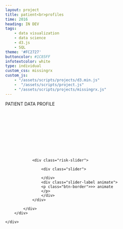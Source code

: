 ```yaml
---
layout: project
title: patient<br>profiles
time: 2016
heading: IN DEV
tags:
    - data visualization
    - data science
    - d3.js
    - SQL
theme: '#FC2727'
buttoncolor: #1C85FF
infotextcolor: white
type: individual
custom_css: missingrx
custom_js:  
    - "/assets/scripts/projects/d3.min.js"   
    -  "/assets/scripts/project.js"      
    - "/assets/scripts/projects/missingrx.js"
---
```


<section class="block block-data-visual noshadow">
    <div class="chartwrapper">
        <div class="chart-header">PATIENT DATA PROFILE</div>    
        <div style="clear:both"></div>
        <div class="chart-height-holder">
            <div class="chart-tooltip-holder">
                <svg class="chart">  
                    <g class="rectholder"></g>
                </svg>
                
                  
                <div class="risk-slider"> 
<!--                    <div class="slider-label toggle">slide risk</div>                    -->
                    <div class="slider">
<!--
                        <div class="thumb">
                            <div class="thumb-tooltip"></div>                        
                        </div>                     
                        <div class="fill-inner"></div>                    
-->
                    </div>
                    <div class="slider-label animate">
                    <p class="btn-border">>> animate
                    </p>
                    </div>                         
                </div>
                
            </div>            
        </div> 
        
    </div>  
</section>